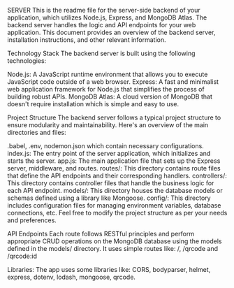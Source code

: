 SERVER
This is the readme file for the server-side backend of your application, which utilizes Node.js, Express, and MongoDB Atlas. The backend server handles the logic and API endpoints for your web application. This document provides an overview of the backend server, installation instructions, and other relevant information.

Technology Stack
The backend server is built using the following technologies:

Node.js: A JavaScript runtime environment that allows you to execute JavaScript code outside of a web browser.
Express: A fast and minimalist web application framework for Node.js that simplifies the process of building robust APIs.
MongoDB Atlas: A cloud version of MongoDB that doesn't require installation which is simple and easy to use.

Project Structure
The backend server follows a typical project structure to ensure modularity and maintainability. Here's an overview of the main directories and files:

.babel, .env, nodemon.json which contain necessary configurations. 
index.js: The entry point of the server application, which initializes and starts the server.
app.js: The main application file that sets up the Express server, middleware, and routes.
routes/: This directory contains route files that define the API endpoints and their corresponding handlers.
controllers/: This directory contains controller files that handle the business logic for each API endpoint.
models/: This directory houses the database models or schemas defined using a library like Mongoose.
config/: This directory includes configuration files for managing environment variables, database connections, etc.
Feel free to modify the project structure as per your needs and preferences.

API Endpoints
Each route follows RESTful principles and perform appropriate CRUD operations on the MongoDB database using the models defined in the models/ directory. It uses simple routes like: /, /qrcode and /qrcode:id

Libraries:
The app uses some libraries like: CORS, bodyparser, helmet, express, dotenv, lodash, mongoose, qrcode.